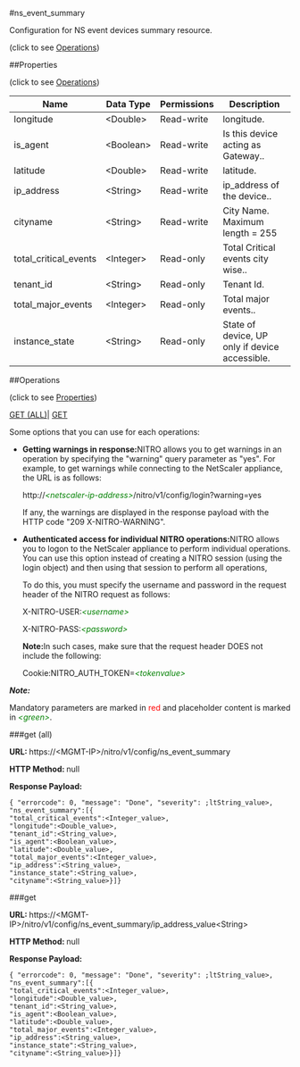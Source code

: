 #ns_event_summary



Configuration for NS event devices summary resource.

<span>(click to see [Operations](#operations))</span>



##Properties 

<span>(click to see [Operations](#operations))</span>





<table><thead><tr><th>Name</th><th>Data Type</th><th>Permissions</th><th>Description</th></tr></thead><tbody><tr><td>longitude</td><td>&lt;Double></td><td>Read-write</td><td>longitude.</td></tr><tr><td>is_agent</td><td>&lt;Boolean></td><td>Read-write</td><td>Is this device acting as Gateway..</td></tr><tr><td>latitude</td><td>&lt;Double></td><td>Read-write</td><td>latitude.</td></tr><tr><td>ip_address</td><td>&lt;String></td><td>Read-write</td><td>ip_address of the device..</td></tr><tr><td>cityname</td><td>&lt;String></td><td>Read-write</td><td>City Name.<br>Maximum length = 255</td></tr><tr><td>total_critical_events</td><td>&lt;Integer></td><td>Read-only</td><td>Total Critical events city wise..</td></tr><tr><td>tenant_id</td><td>&lt;String></td><td>Read-only</td><td>Tenant Id.</td></tr><tr><td>total_major_events</td><td>&lt;Integer></td><td>Read-only</td><td>Total major events..</td></tr><tr><td>instance_state</td><td>&lt;String></td><td>Read-only</td><td>State of device, UP only if device accessible.</td></tr></tbody></table>

##Operations 

<span>(click to see [Properties](#properties))</span>





[GET (ALL)](#get-all)| [GET](#get)





Some options that you can use for each operations:

<ul><li><p><b>Getting warnings in response:</b>NITRO allows you to get warnings in an operation by specifying the "warning" query parameter as "yes". For example, to get warnings while connecting to the NetScaler appliance, the URL is as follows:</p><p>http://<span style="color:green;font-style:italic;">&lt;netscaler-ip-address&gt;</span>/nitro/v1/config/login?warning=yes</p><p>If any, the warnings are displayed in the response payload with the HTTP code "209 X-NITRO-WARNING".</p></li><li><p><b>Authenticated access for individual NITRO operations:</b>NITRO allows you to logon to the NetScaler appliance to perform individual operations. You can use this option instead of creating a NITRO session (using the login object) and then using that session to perform all operations,</p><p>To do this, you must specify the username and password in the request header of the NITRO request as follows:</p><p>X-NITRO-USER:<span style="color:green;font-style:italic;">&lt;username&gt;</span></p><p>X-NITRO-PASS:<span style="color:green;font-style:italic;">&lt;password&gt;</span></p><p><b>Note:</b>In such cases, make sure that the request header DOES not include the following:</p><p>Cookie:NITRO_AUTH_TOKEN=<span style="color:green;font-style:italic;">&lt;tokenvalue&gt;</span></p></li></ul>







***Note:*** 

Mandatory parameters are marked in <span style="color:#FF0000;">red</span> and placeholder content is marked in <span style="color:green;font-style:italic">&lt;green&gt;</span>.



###get (all)







<b>URL: </b>https://&lt;MGMT-IP&gt;/nitro/v1/config/ns_event_summary

<b>HTTP Method: </b>null

<b>Response Payload: </b>
```
{ "errorcode": 0, "message": "Done", "severity": ;ltString_value>, "ns_event_summary":[{
"total_critical_events":<Integer_value>,
"longitude":<Double_value>,
"tenant_id":<String_value>,
"is_agent":<Boolean_value>,
"latitude":<Double_value>,
"total_major_events":<Integer_value>,
"ip_address":<String_value>,
"instance_state":<String_value>,
"cityname":<String_value>}]}
```







###get







<b>URL: </b>https://&lt;MGMT-IP&gt;/nitro/v1/config/ns_event_summary/ip_address_value&lt;String&gt;

<b>HTTP Method: </b>null

<b>Response Payload: </b>
```
{ "errorcode": 0, "message": "Done", "severity": ;ltString_value>, "ns_event_summary":[{
"total_critical_events":<Integer_value>,
"longitude":<Double_value>,
"tenant_id":<String_value>,
"is_agent":<Boolean_value>,
"latitude":<Double_value>,
"total_major_events":<Integer_value>,
"ip_address":<String_value>,
"instance_state":<String_value>,
"cityname":<String_value>}]}
```







